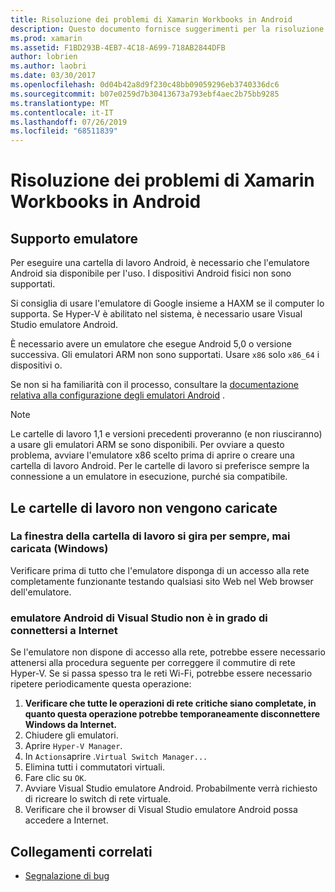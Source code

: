 ```yaml
---
title: Risoluzione dei problemi di Xamarin Workbooks in Android
description: Questo documento fornisce suggerimenti per la risoluzione dei problemi per l'uso di Xamarin Workbooks in Android. Viene illustrato il supporto dell'emulatore, le cartelle di lavoro che non verranno caricate e altri argomenti.
ms.prod: xamarin
ms.assetid: F1BD293B-4EB7-4C18-A699-718AB2844DFB
author: lobrien
ms.author: laobri
ms.date: 03/30/2017
ms.openlocfilehash: 0d04b42a8d9f230c48bb09059296eb3740336dc6
ms.sourcegitcommit: b07e0259d7b30413673a793ebf4aec2b75bb9285
ms.translationtype: MT
ms.contentlocale: it-IT
ms.lasthandoff: 07/26/2019
ms.locfileid: "68511839"
---
```

# <a name="troubleshooting-xamarin-workbooks-on-android"></a>Risoluzione dei problemi di Xamarin Workbooks in Android

## <a name="emulator-support"></a>Supporto emulatore

Per eseguire una cartella di lavoro Android, è necessario che l'emulatore Android sia disponibile per l'uso. I dispositivi Android fisici non sono supportati.

Si consiglia di usare l'emulatore di Google insieme a HAXM se il computer lo supporta.
Se Hyper-V è abilitato nel sistema, è necessario usare Visual Studio emulatore Android.

È necessario avere un emulatore che esegue Android 5,0 o versione successiva. Gli emulatori ARM non sono supportati. Usare `x86` solo `x86_64` i dispositivi o.

Se non si ha familiarità con il processo, consultare la [documentazione relativa alla configurazione degli emulatori Android][android-emu] .

> [!NOTE]
> Le cartelle di lavoro 1,1 e versioni precedenti proveranno (e non riusciranno) a usare gli emulatori ARM se sono disponibili. Per ovviare a questo problema, avviare l'emulatore x86 scelto prima di aprire o creare una cartella di lavoro Android. Per le cartelle di lavoro si preferisce sempre la connessione a un emulatore in esecuzione, purché sia compatibile.

## <a name="workbooks-wont-load"></a>Le cartelle di lavoro non vengono caricate

### <a name="workbook-window-spins-forever-never-loads-windows"></a>La finestra della cartella di lavoro si gira per sempre, mai caricata (Windows)

Verificare prima di tutto che l'emulatore disponga di un accesso alla rete completamente funzionante testando qualsiasi sito Web nel Web browser dell'emulatore.

### <a name="visual-studio-android-emulator-cannot-connect-to-the-internet"></a>emulatore Android di Visual Studio non è in grado di connettersi a Internet

Se l'emulatore non dispone di accesso alla rete, potrebbe essere necessario attenersi alla procedura seguente per correggere il commutire di rete Hyper-V. Se si passa spesso tra le reti Wi-Fi, potrebbe essere necessario ripetere periodicamente questa operazione:

1. **Verificare che tutte le operazioni di rete critiche siano completate, in quanto questa operazione potrebbe temporaneamente disconnettere Windows da Internet.**
1. Chiudere gli emulatori.
1. Aprire `Hyper-V Manager`.
1. In `Actions`aprire .`Virtual Switch Manager...`
1. Elimina tutti i commutatori virtuali.
1. Fare clic su `OK`.
1. Avviare Visual Studio emulatore Android. Probabilmente verrà richiesto di ricreare lo switch di rete virtuale.
1. Verificare che il browser di Visual Studio emulatore Android possa accedere a Internet.

[android-emu]: ~/android/deploy-test/debugging/debug-on-emulator.md

## <a name="related-links"></a>Collegamenti correlati

- [Segnalazione di bug](~/tools/workbooks/install.md#reporting-bugs)
